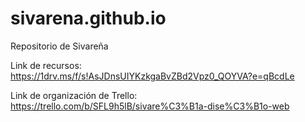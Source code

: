 # sivarena.github.io
Repositorio de Sivareña

Link de recursos: https://1drv.ms/f/s!AsJDnsUIYKzkgaBvZBd2Vpz0_QOYVA?e=qBcdLe

Link de organización de Trello: https://trello.com/b/SFL9h5lB/sivare%C3%B1a-dise%C3%B1o-web

